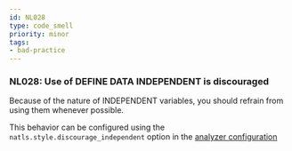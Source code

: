 ```yaml
---
id: NL028
type: code_smell
priority: minor
tags:
- bad-practice 
---
```


### NL028: Use of DEFINE DATA INDEPENDENT is discouraged
Because of the nature of INDEPENDENT variables, you should refrain from using them whenever possible.

This behavior can be configured using the `natls.style.discourage_independent` option in the [analyzer configuration](/docs/analyzer-config.md)
